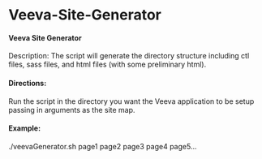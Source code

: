 Veeva-Site-Generator
====================

#### Veeva Site Generator

Description:
The script will generate the directory structure including ctl files, sass files, and html files (with some preliminary html).

#### Directions:

Run the script in the directory you want the Veeva application to be setup passing in arguments as the site map.

#### Example:

./veevaGenerator.sh page1 page2 page3 page4 page5...
